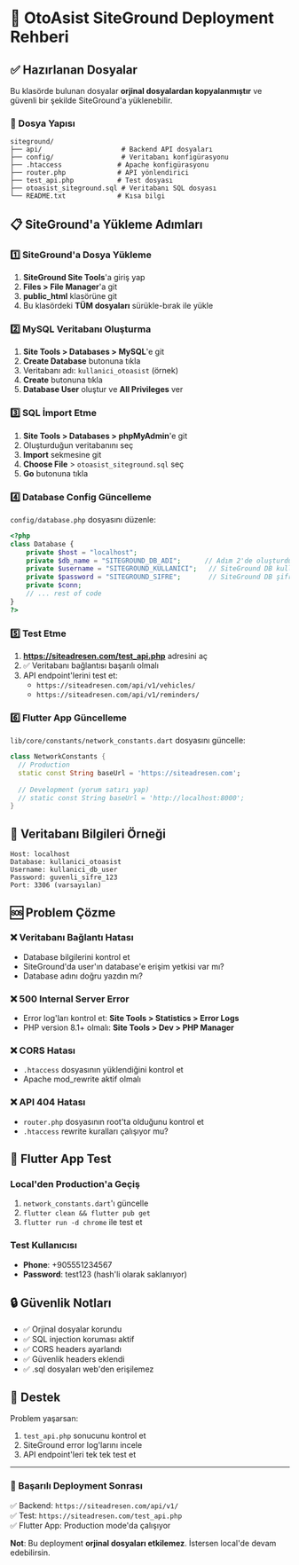 # 🚀 OtoAsist SiteGround Deployment Rehberi

## ✅ Hazırlanan Dosyalar
Bu klasörde bulunan dosyalar **orjinal dosyalardan kopyalanmıştır** ve güvenli bir şekilde SiteGround'a yüklenebilir.

### 📁 Dosya Yapısı
```
siteground/
├── api/                    # Backend API dosyaları
├── config/                 # Veritabanı konfigürasyonu
├── .htaccess              # Apache konfigürasyonu
├── router.php             # API yönlendirici
├── test_api.php           # Test dosyası
├── otoasist_siteground.sql # Veritabanı SQL dosyası
└── README.txt             # Kısa bilgi
```

## 📋 SiteGround'a Yükleme Adımları

### 1️⃣ SiteGround'a Dosya Yükleme
1. **SiteGround Site Tools**'a giriş yap
2. **Files > File Manager**'a git
3. **public_html** klasörüne git
4. Bu klasördeki **TÜM dosyaları** sürükle-bırak ile yükle

### 2️⃣ MySQL Veritabanı Oluşturma
1. **Site Tools > Databases > MySQL**'e git
2. **Create Database** butonuna tıkla
3. Veritabanı adı: `kullanici_otoasist` (örnek)
4. **Create** butonuna tıkla
5. **Database User** oluştur ve **All Privileges** ver

### 3️⃣ SQL İmport Etme
1. **Site Tools > Databases > phpMyAdmin**'e git
2. Oluşturduğun veritabanını seç
3. **Import** sekmesine git
4. **Choose File** > `otoasist_siteground.sql` seç
5. **Go** butonuna tıkla

### 4️⃣ Database Config Güncelleme
`config/database.php` dosyasını düzenle:

```php
<?php
class Database {
    private $host = "localhost";
    private $db_name = "SITEGROUND_DB_ADI";      // Adım 2'de oluşturduğun DB adı
    private $username = "SITEGROUND_KULLANICI";   // SiteGround DB kullanıcısı
    private $password = "SITEGROUND_SIFRE";       // SiteGround DB şifresi
    private $conn;
    // ... rest of code
}
?>
```

### 5️⃣ Test Etme
1. **https://siteadresen.com/test_api.php** adresini aç
2. ✅ Veritabanı bağlantısı başarılı olmalı
3. API endpoint'lerini test et:
   - `https://siteadresen.com/api/v1/vehicles/`
   - `https://siteadresen.com/api/v1/reminders/`

### 6️⃣ Flutter App Güncelleme
`lib/core/constants/network_constants.dart` dosyasını güncelle:

```dart
class NetworkConstants {
  // Production
  static const String baseUrl = 'https://siteadresen.com';
  
  // Development (yorum satırı yap)
  // static const String baseUrl = 'http://localhost:8000';
}
```

## 🔧 Veritabanı Bilgileri Örneği

```
Host: localhost
Database: kullanici_otoasist
Username: kullanici_db_user
Password: guvenli_sifre_123
Port: 3306 (varsayılan)
```

## 🆘 Problem Çözme

### ❌ Veritabanı Bağlantı Hatası
- Database bilgilerini kontrol et
- SiteGround'da user'ın database'e erişim yetkisi var mı?
- Database adını doğru yazdın mı?

### ❌ 500 Internal Server Error
- Error log'ları kontrol et: **Site Tools > Statistics > Error Logs**
- PHP version 8.1+ olmalı: **Site Tools > Dev > PHP Manager**

### ❌ CORS Hatası
- `.htaccess` dosyasının yüklendiğini kontrol et
- Apache mod_rewrite aktif olmalı

### ❌ API 404 Hatası
- `router.php` dosyasının root'ta olduğunu kontrol et
- `.htaccess` rewrite kuralları çalışıyor mu?

## 📱 Flutter App Test

### Local'den Production'a Geçiş
1. `network_constants.dart`'ı güncelle
2. `flutter clean && flutter pub get`
3. `flutter run -d chrome` ile test et

### Test Kullanıcısı
- **Phone**: +905551234567
- **Password**: test123 (hash'li olarak saklanıyor)

## 🔒 Güvenlik Notları

- ✅ Orjinal dosyalar korundu
- ✅ SQL injection koruması aktif
- ✅ CORS headers ayarlandı
- ✅ Güvenlik headers eklendi
- ✅ .sql dosyaları web'den erişilemez

## 📧 Destek

Problem yaşarsan:
1. `test_api.php` sonucunu kontrol et
2. SiteGround error log'larını incele
3. API endpoint'leri tek tek test et

---

### 🎉 Başarılı Deployment Sonrası
✅ Backend: `https://siteadresen.com/api/v1/`  
✅ Test: `https://siteadresen.com/test_api.php`  
✅ Flutter App: Production mode'da çalışıyor

**Not**: Bu deployment **orjinal dosyaları etkilemez**. İstersen local'de devam edebilirsin. 